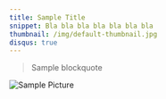 ```yaml
---
title: Sample Title
snippet: Bla bla bla bla bla bla bla
thumbnail: /img/default-thumbnail.jpg
disqus: true
---
```


> Sample blockquote

![Sample Picture](/img/default-thumbnail.jpg)
